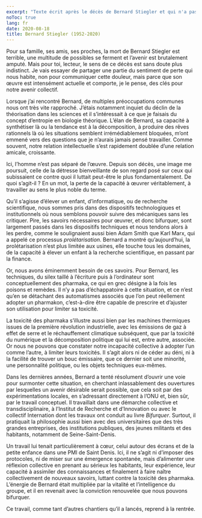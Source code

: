 ```yaml
---
excerpt: "Texte écrit après le décès de Bernard Stiegler et qui n'a pas été publié."
noToc: true
lang: fr
date: 2020-08-18
title: Bernard Stiegler (1952-2020)
---
```



Pour sa famille, ses amis, ses proches, la mort de Bernard Stiegler est terrible, une multitude de possibles se ferment et l’avenir est brutalement amputé. Mais pour toi, lecteur, le sens de ce décès est sans doute plus indistinct. Je vais essayer de partager une partie du sentiment de perte qui nous habite, non pour communiquer cette douleur, mais parce que son œuvre est intensément actuelle et comporte, je le pense, des clés pour notre avenir collectif.

Lorsque j’ai rencontré Bernard, de multiples préoccupations communes nous ont très vite rapproché. J’étais notamment inquiet du déclin de la théorisation dans les sciences et il s’intéressait à ce que je faisais du concept d’entropie en biologie théorique. L’élan de Bernard, sa capacité à synthétiser là ou la tendance est à la décomposition, à produire des rêves rationnels là où les situations semblent irrémédiablement bloquées, m’ont emmené vers des questions que je n’aurais jamais pensé travailler. Comme souvent, notre relation intellectuelle s’est rapidement doublée d’une relation amicale, croissante.

Ici, l’homme n’est pas séparé de l’œuvre. Depuis son décès, une image me poursuit, celle de la détresse bienveillante de son regard posé sur ceux qui subissaient ce contre quoi il luttait peut-être le plus fondamentalement. De quoi s’agit-il ? En un mot, la perte de la capacité à œuvrer véritablement, à travailler au sens le plus noble du terme. 

Qu’il s’agisse d’élever un enfant, d’informatique, ou de recherche scientifique, nous sommes pris dans des dispositifs technologiques et institutionnels où nous semblons pouvoir suivre des mécaniques sans les critiquer. Pire, les savoirs nécessaires pour œuvrer, et donc bifurquer, sont largement passés dans les dispositifs techniques et nous tendons alors à les perdre, comme le soulignaient aussi bien Adam Smith que Karl Marx, qui a appelé ce processus *prolétarisation*. Bernard a montré qu’aujourd’hui, la prolétarisation n’est plus limitée aux usines, elle touche tous les domaines, de la capacité à élever un enfant à la recherche scientifique, en passant par la finance. 

Or, nous avons éminemment besoin de ces savoirs. Pour Bernard, les techniques, du silex taillé à l’écriture puis à l’ordinateur sont conceptuellement des pharmaka, ce qui en grec désigne à la fois les poisons et remèdes. Il n’y a pas d’échappatoire à cette situation, et ce n’est qu’en se détachant des automatismes associés que l’on peut réellement adopter un pharmakon, c’est-à-dire être capable de prescrire et d’ajuster son utilisation pour limiter sa toxicité. 

La toxicité des pharmaka s’illustre aussi bien par les machines thermiques issues de la première révolution industrielle, avec les émissions de gaz à effet de serre et le réchauffement climatique subséquent, que par la toxicité du numérique et la décomposition politique qui lui est, entre autre, associée. Or nous ne pouvons que constater notre incapacité collective à adopter l’un comme l’autre, à limiter leurs toxicités. Il s’agit alors ni de céder au déni, ni à la facilité de trouver un bouc émissaire, que ce dernier soit une minorité, une personnalité politique, ou les objets techniques eux-mêmes. 

Dans les dernières années, Bernard a tenté résolument d’ouvrir une voie pour surmonter cette situation, en cherchant inlassablement des ouvertures par lesquelles un avenir désirable serait possible, que cela soit par des expérimentations locales, en s’adressant directement à l’ONU et, bien sûr, par le travail conceptuel. Il travaillait dans une démarche collective et transdisciplinaire, à l’Institut de Recherche et d’Innovation ou avec le collectif Internation dont les travaux ont conduit au livre *Bifurquer*. Surtout, il pratiquait la philosophie aussi bien avec des universitaires que des très grandes entreprises, des institutions publiques, des jeunes militants et des habitants, notamment de Seine-Saint-Denis. 

Un travail lui tenait particulièrement à cœur, celui autour des écrans et de la petite enfance dans une PMI de Saint Denis. Ici, il ne s’agit ni d’imposer des protocoles, ni de miser sur une émergence spontanée, mais d’alimenter une réflexion collective en prenant au sérieux les habitants, leur expérience, leur capacité à assimiler des connaissances et finalement à faire naître collectivement de nouveaux savoirs, luttant contre la toxicité des pharmaka. L’énergie de Bernard était multipliée par la vitalité et l’intelligence du groupe, et il en revenait avec la conviction renouvelée que nous pouvons bifurquer. 

Ce travail, comme tant d’autres chantiers qu’il a lancés, reprend à la rentrée. 

